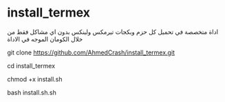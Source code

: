 # install_termex
اداة متخصصة في تحميل كل حزم وبكجات تيرمكس ولينكس بدون اي مشاكل فقط من خلال الكومان الموجه في الاداة

 git clone https://github.com/AhmedCrash/install_termex.git

 
 cd install_termex

 
 chmod +x install.sh

 
 bash install.sh.sh
